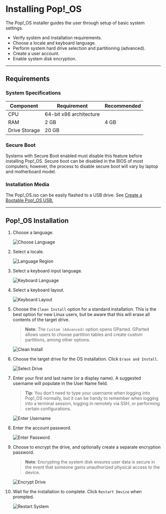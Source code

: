 # Installing Pop!_OS

The Pop!_OS installer guides the user through setup of basic system settings.

- Verify system and installation requirements.
- Choose a locale and keyboard language.
- Perform system hard drive selection and partitioning (advanced).
- Create a user account.
- Enable system disk encryption.

---

## Requirements

### System Specifications

| Component | Requirement | Recommended |
|-----------|-------------|-------------|
| CPU       | 64-bit x86 architecture |
| RAM       | 2 GB        | 4 GB        |
| Drive Storage | 20 GB   |             |

### Secure Boot

Systems with Secure Boot enabled must disable this feature before installing Pop!_OS. Secure boot can be disabled in the BIOS of most computers; however, the process to disable secure boot will vary by laptop and motherboard model.

### Installation Media

The Pop!_OS.iso can be easily flashed to a USB drive. See [Create a Bootable Pop!_OS USB.](/getting-started/create-bootable-media/create-bootable-usb.md)

---

## Pop!\_OS Installation

1. Choose a language.

    ![Choose Language](/images/installation/choose-language.png)

2. Select a locale.

    ![Language Region](/images/installation/language-region.png)

3. Select a keyboard input language.

    ![Keyboard Language](/images/installation/keyboard-language.png)

4. Select a keyboard layout.

    ![Keyboard Layout](/images/installation/keyboard-language2.png)

5. Choose the `Clean Install` option for a standard installation. This is the best option for new Linux users, but be aware that this will erase all contents of the target drive.

    >**Note**: The `Custom (Advanced)` option opens GParted. GParted allows users to choose partition tables and create custom partitions, among other options.  <!-- See Using [GParted Custom (Advanced)](advanced-installation.md) for more information. -->

    ![Clean Install](/images/installation/clean-install.png)

6. Choose the target drive for the OS installation. Click `Erase and Install`.

    ![Select Drive](/images/installation/select-system-drive.png)

7. Enter your first and last name (or a display name). A suggested username will populate in the User Name field.

    >**Tip**: You don't need to type your username when logging into Pop!_OS normally, but it can be handy to remember when logging into a terminal session, logging in remotely via SSH, or performing certain configurations.

    ![Enter Username](/images/installation/enter-username.png)

8. Enter the account password.

    ![Enter Password](/images/installation/enter-password.png)

9. Choose to encrypt the drive, and optionally create a separate encryption password.

    >**Note**: Encrypting the system disk ensures user data is secure in the event that someone gains unauthorized physical access to the device. 

    ![Encrypt Drive](/images/installation/encrypt-drive.png)

10. Wait for the installation to complete. Click `Restart Device` when prompted.

    ![Restart System](/images/installation/restart-system.png)
